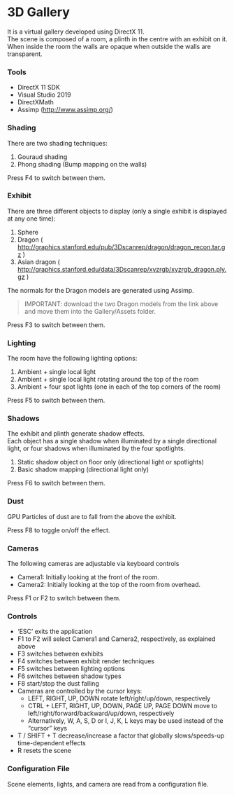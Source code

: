 # 3D Gallery

It is a virtual gallery developed using DirectX 11.  
The scene is composed of a room, a plinth in the centre with an exhibit on it. 
When inside the room the walls are opaque when outside the walls are transparent.  

### Tools

- DirectX 11 SDK
- Visual Studio 2019
- DirectXMath
- Assimp (<http://www.assimp.org/>)

### Shading

There are two shading techniques:

1. Gouraud shading
2. Phong shading (Bump mapping on the walls)

Press F4 to switch between them.

### Exhibit

There are three different objects to display (only a single exhibit is displayed at any one time):

1. Sphere
2. Dragon ( <http://graphics.stanford.edu/pub/3Dscanrep/dragon/dragon_recon.tar.gz> )
3. Asian dragon ( <http://graphics.stanford.edu/data/3Dscanrep/xyzrgb/xyzrgb_dragon.ply.gz> )

The normals for the Dragon models are generated using Assimp.

>IMPORTANT: download the two Dragon models from the link above and move them into the Gallery/Assets folder.

Press F3 to switch between them.

### Lighting

The room have the following lighting options:

1. Ambient + single local light
2. Ambient + single local light rotating around the top of the room
3. Ambient + four spot lights (one in each of the top corners of the room)

Press F5 to switch between them.

### Shadows

The exhibit and plinth generate shadow effects.  
Each object has a single shadow when illuminated by a single directional light, or four shadows when illuminated by the four spotlights.

1. Static shadow object on floor only (directional light or spotlights)
2. Basic shadow mapping (directional light only)

Press F6 to switch between them.

### Dust

GPU Particles of dust are to fall from the above the exhibit.

Press F8 to toggle on/off the effect.

### Cameras

The following cameras are adjustable via keyboard controls

- Camera1: Initially looking at the front of the room.
- Camera2: Initially looking at the top of the room from overhead.

Press F1 or F2 to switch between them.

### Controls

- ‘ESC’ exits the application
- F1 to F2 will select Camera1 and Camera2, respectively, as explained above
- F3 switches between exhibits
- F4 switches between exhibit render techniques
- F5 switches between lighting options
- F6 switches between shadow types
- F8 start/stop the dust falling
- Cameras are controlled by the cursor keys:
  - LEFT, RIGHT, UP, DOWN rotate left/right/up/down, respectively
  - CTRL + LEFT, RIGHT, UP, DOWN, PAGE UP, PAGE DOWN move to left/right/forward/backward/up/down, respectively
  - Alternatively, W, A, S, D or I, J, K, L keys may be used instead of the “cursor” keys
- T / SHIFT + T decrease/increase a factor that globally slows/speeds-up time-dependent effects
- R resets the scene

### Configuration File

Scene elements, lights, and camera are read from a configuration file.
